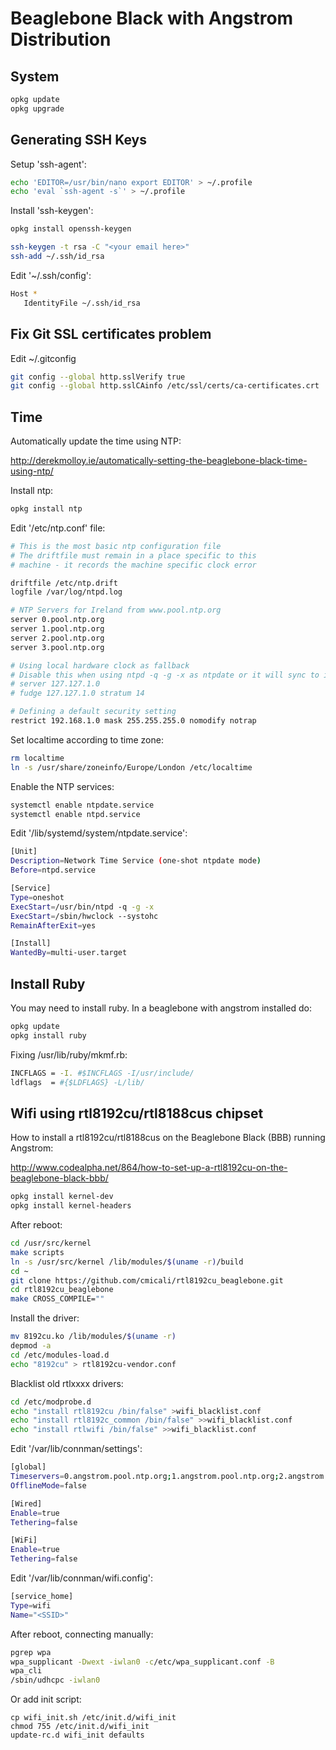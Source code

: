 # Beaglebone Black with Angstrom Distribution

## System

```sh
opkg update
opkg upgrade
```

## Generating SSH Keys

Setup 'ssh-agent':

```sh
echo 'EDITOR=/usr/bin/nano export EDITOR' > ~/.profile
echo 'eval `ssh-agent -s`' > ~/.profile
```

Install 'ssh-keygen':

```sh
opkg install openssh-keygen
```

```sh
ssh-keygen -t rsa -C "<your email here>"
ssh-add ~/.ssh/id_rsa
```

Edit '~/.ssh/config':

```sh
Host *
   IdentityFile ~/.ssh/id_rsa
```

## Fix Git SSL certificates problem

Edit ~/.gitconfig

```sh
git config --global http.sslVerify true
git config --global http.sslCAinfo /etc/ssl/certs/ca-certificates.crt
```

## Time

Automatically update the time using NTP:

http://derekmolloy.ie/automatically-setting-the-beaglebone-black-time-using-ntp/

Install ntp:

```sh
opkg install ntp
```

Edit '/etc/ntp.conf' file:

```sh
# This is the most basic ntp configuration file
# The driftfile must remain in a place specific to this
# machine - it records the machine specific clock error

driftfile /etc/ntp.drift
logfile /var/log/ntpd.log

# NTP Servers for Ireland from www.pool.ntp.org
server 0.pool.ntp.org
server 1.pool.ntp.org
server 2.pool.ntp.org
server 3.pool.ntp.org

# Using local hardware clock as fallback
# Disable this when using ntpd -q -g -x as ntpdate or it will sync to itself
# server 127.127.1.0 
# fudge 127.127.1.0 stratum 14

# Defining a default security setting
restrict 192.168.1.0 mask 255.255.255.0 nomodify notrap
```

Set localtime according to time zone:

```sh
rm localtime
ln -s /usr/share/zoneinfo/Europe/London /etc/localtime
```

Enable the NTP services:

```sh
systemctl enable ntpdate.service
systemctl enable ntpd.service
```

Edit '/lib/systemd/system/ntpdate.service':

```sh
[Unit]
Description=Network Time Service (one-shot ntpdate mode)
Before=ntpd.service

[Service]
Type=oneshot
ExecStart=/usr/bin/ntpd -q -g -x
ExecStart=/sbin/hwclock --systohc
RemainAfterExit=yes

[Install]
WantedBy=multi-user.target
```

## Install Ruby

You may need to install ruby. In a beaglebone with angstrom installed do:

```sh
opkg update
opkg install ruby
```

Fixing /usr/lib/ruby/mkmf.rb:

```sh
INCFLAGS = -I. #$INCFLAGS -I/usr/include/
ldflags  = #{$LDFLAGS} -L/lib/
```

## Wifi using rtl8192cu/rtl8188cus chipset

How to install a rtl8192cu/rtl8188cus on the Beaglebone Black (BBB) running Angstrom:  

http://www.codealpha.net/864/how-to-set-up-a-rtl8192cu-on-the-beaglebone-black-bbb/

```sh
opkg install kernel-dev
opkg install kernel-headers
```

After reboot:

```sh
cd /usr/src/kernel
make scripts
ln -s /usr/src/kernel /lib/modules/$(uname -r)/build
cd ~
git clone https://github.com/cmicali/rtl8192cu_beaglebone.git
cd rtl8192cu_beaglebone
make CROSS_COMPILE=""
```

Install the driver:

```sh
mv 8192cu.ko /lib/modules/$(uname -r)
depmod -a
cd /etc/modules-load.d
echo "8192cu" > rtl8192cu-vendor.conf
```

Blacklist old rtlxxxx drivers:

```sh
cd /etc/modprobe.d
echo "install rtl8192cu /bin/false" >wifi_blacklist.conf
echo "install rtl8192c_common /bin/false" >>wifi_blacklist.conf
echo "install rtlwifi /bin/false" >>wifi_blacklist.conf
```

Edit '/var/lib/connman/settings':

```sh
[global]
Timeservers=0.angstrom.pool.ntp.org;1.angstrom.pool.ntp.org;2.angstrom.pool.ntp.org;3.angstrom.pool.ntp.org
OfflineMode=false

[Wired]
Enable=true
Tethering=false

[WiFi]
Enable=true
Tethering=false
```

Edit '/var/lib/connman/wifi.config':

```sh
[service_home]
Type=wifi
Name="<SSID>"
```

After reboot, connecting manually:

```sh
pgrep wpa
wpa_supplicant -Dwext -iwlan0 -c/etc/wpa_supplicant.conf -B
wpa_cli
/sbin/udhcpc -iwlan0
```

Or add init script:

```
cp wifi_init.sh /etc/init.d/wifi_init
chmod 755 /etc/init.d/wifi_init
update-rc.d wifi_init defaults
```